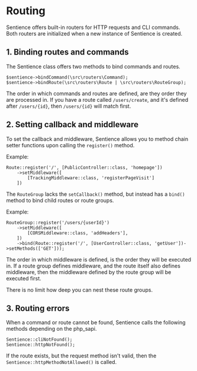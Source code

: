 # Routing

Sentience offers built-in routers for HTTP requests and CLI commands. Both routers are initialized when a new instance of Sentience is created.

## 1. Binding routes and commands

The Sentience class offers two methods to bind commands and routes.
```
$sentience->bindCommand(\src\routers\Command);
$sentience->bindRoute(\src\routers\Route | \src\routers\RouteGroup);
```

The order in which commands and routes are defined, are they order they are processed in. If you have a route called `/users/create`, and it's defined after `/users/{id}`, then `/users/{id}` will match first.

## 2. Setting callback and middleware

To set the callback and middleware, Sentience allows you to method chain setter functions upon calling the `register()` method.

Example:
```
Route::register('/', [PublicController::class, 'homepage'])
    ->setMiddleware([
        [TrackingMiddleware::class, 'registerPageVisit']
    ])
```

The `RouteGroup` lacks the `setCallback()` method, but instead has a `bind()` method to bind child routes or route groups.

Example:
```
RouteGroup::register('/users/{userId}')
    ->setMiddleware([
        [CORSMiddleware::class, 'addHeaders'],
    ])
    ->bind(Route::register('/', [UserController::class, 'getUser'])->setMethods(['GET']));
```

The order in which middleware is defined, is the order they will be executed in. If a route group defines middleware, and the route itself also defines middleware, then the middleware defined by the route group will be executed first.

There is no limit how deep you can nest these route groups.

## 3. Routing errors

When a command or route cannot be found, Sentience calls the following methods depending on the php_sapi.

```
Sentience::cliNotFound();
Sentience::httpNotFound();
```

If the route exists, but the request method isn't valid, then the `Sentience::httpMethodNotAllowed()` is called.
